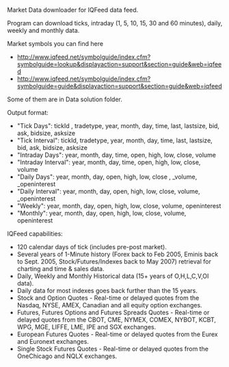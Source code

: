 Market Data downloader for IQFeed data feed.

Program can download ticks, intraday (1, 5, 10, 15, 30 and 60 minutes), daily, weekly and monthly data.

Market symbols you can find here
* http://www.iqfeed.net/symbolguide/index.cfm?symbolguide=lookup&displayaction=support&section=guide&web=iqfeed
* http://www.iqfeed.net/symbolguide/index.cfm?symbolguide=guide&displayaction=support&section=guide&web=iqfeed

Some of them are in Data solution folder.

Output format:
* "Tick Days": tickId , tradetype, year, month, day, time,  last, lastsize, bid,  ask, bidsize, asksize
* "Tick Interval": tickId, tradetype, year, month, day, time, last, lastsize, bid, ask, bidsize, asksize 
* "Intraday Days": year, month, day, time, open, high, low, close, volume
* "Intraday Interval": year, month, day, time, open, high, low, close, volume
* "Daily Days": year, month, day, open, high, low, close , _volume, _openinterest 
* "Daily Interval": year, month, day, open, high, low, close, volume, _openinterest 
* "Weekly": year, month, day, open, high, low, close, volume, openinterest 
* "Monthly": year, month, day, open, high, low, close, volume, openinterest 

IQFeed capabilities:
* 120 calendar days of tick (includes pre-post market).
* Several years of 1-Minute history (Forex back to Feb 2005, Eminis back to Sept. 2005, Stock/Futures/Indexes  back to May 2007) retrieval for charting and time & sales data.
* Daily, Weekly and Monthly Historical data (15+ years of O,H,L,C,V,OI data).
* Daily data for most indexes goes back further than the 15 years.
* Stock and Option Quotes - Real-time or delayed quotes from the Nasdaq, NYSE, AMEX, Canadian and all equity option exchanges.
* Futures, Futures Options and Futures Spreads Quotes - Real-time or delayed quotes from the CBOT, CME, NYMEX, COMEX, NYBOT, KCBT, WPG, MGE, LIFFE, LME, IPE and SGX exchanges.
* European Futures Quotes - Real-time or delayed quotes from the Eurex and Euronext exchanges.  
* Single Stock Futures Quotes - Real-time or delayed quotes from the OneChicago and NQLX exchanges.
